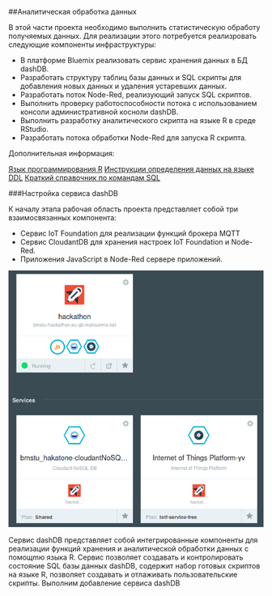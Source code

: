 ##Аналитическая обработка данных

В этой части проекта необходимо выполнить статистическую обработу получяемых данных. Для реализации этого потребуется реализровать следующие компоненты инфраструктуры:
- В платформе Bluemix реализовать сервис хранения данных в БД dashDB. 
- Разработать структуру таблиц базы данных и SQL скрипты для добавления новых данных и удаления устаревших данных.
- Разработать поток Node-Red, реализующий запуск SQL скриптов. 
- Выполнить проверку работоспособности потока с использованием консоли административной косноли dashDB.
- Выполнить разработку аналитического скрипта на языке R в среде RStudio.
- Разработать потока обработки Node-Red для запуска R скрипта.	

Дополнительная информация: 

[Язык программирования R](https://ru.wikibooks.org/wiki/%D0%AF%D0%B7%D1%8B%D0%BA_%D0%BF%D1%80%D0%BE%D0%B3%D1%80%D0%B0%D0%BC%D0%BC%D0%B8%D1%80%D0%BE%D0%B2%D0%B0%D0%BD%D0%B8%D1%8F_R)
[Инструкции определения данных на языке DDL](https://msdn.microsoft.com/ru-ru/library/cc879262%28v=sql.120%29.aspx)
[Краткий справочник по командам SQL](http://4its.ru/html/sql-commands.html)


###Настройка сервиса dashDB

К началу этапа рабочая область проекта представляет собой три взаимосвязанных компонента:
- Сервис IoT Foundation для реализации функций брокера MQTT
- Сервис CloudantDB для хранения настроек  IoT Foundation и Node-Red.
- Приложения JavaScript в Node-Red сервере приложений.

![Рабочая область проекта](assets/analythics01.png)

Сервис dashDB представляет собой интегрированные компоненты для реализации функций хранения и аналитической обработки данных с помощmю языка R. Сервис позволяет создавать и контролировать состояние SQL базы данных dashDB, содержит набор готовых скриптов на языке R, позволяет создавать и отлаживать пользовательские скрипты.
Выполним добавление сервиса dashDB


